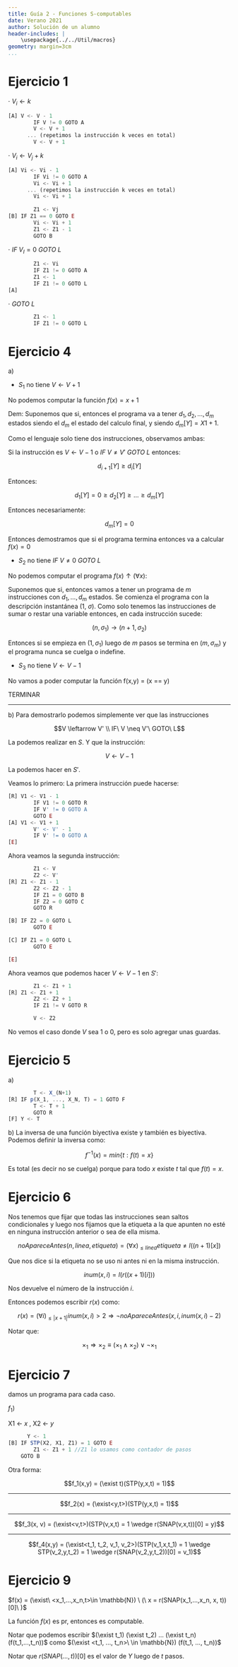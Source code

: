 ```yaml
---
title: Guía 2 - Funciones S-computables
date: Verano 2021
author: Solución de un alumno
header-includes: |
    \usepackage{../../Util/macros}
geometry: margin=3cm
...
```


# Ejercicio 1

$\cdot \ V_i \leftarrow k$

```jsx
[A] V <- V - 1
		IF V != 0 GOTO A
		V <- V + 1
	  ... (repetimos la instrucción k veces en total)
		V <- V + 1
```

$\cdot \ V_i \leftarrow V_j + k$

```jsx
[A] Vi <- Vi - 1
		IF Vi != 0 GOTO A
		Vi <- Vi + 1
	  ... (repetimos la instrucción k veces en total)
		Vi <- Vi + 1
		
		Z1 <- Vj
[B] IF Z1 == 0 GOTO E
		Vi <- Vi + 1
		Z1 <- Z1 - 1
		GOTO B
```

$\cdot \ IF \ V_I = 0 \ GOTO \ L$

```jsx
		Z1 <- Vi
		IF Z1 != 0 GOTO A
		Z1 <- 1
		IF Z1 != 0 GOTO L
[A]
```

$\cdot \ GOTO \ L$

```jsx
		Z1 <- 1
		IF Z1 != 0 GOTO L
```

# Ejercicio 4

a)

- $S_1$ no tiene $V \leftarrow V +1$

No podemos computar la función $f(x) = x+1$

Dem: Suponemos que si, entonces el programa va a tener $d_1, d_2, ..., d_m$ estados siendo el $d_m$ el estado del calculo final, y siendo $d_m[Y] = X1+1$.

Como el lenguaje solo tiene dos instrucciones, observamos ambas:

Si la instrucción es $V \leftarrow V - 1$ o $IF\ V \neq V'\ GOTO\ L$ entonces:

$$d_{i+1}[Y] \geq d_{i}[Y]$$

Entonces:

$$d_{1}[Y] = 0 \geq d_{2}[Y] \geq ... \geq d_{m}[Y]$$

Entonces necesariamente:

$$d_{m}[Y] = 0$$

Entonces demostramos que si el programa termina entonces va a calcular $f(x) = 0$ 

- $S_2$ no tiene $IF\ V \neq 0\ GOTO\ L$

No podemos computar el programa $f(x)\uparrow (\forall x)$:

Suponemos que si, entonces vamos a tener un programa de $m$ instrucciones con $d_1, ..., d_m$ estados. Se comienza el programa con la descripción instantánea (1, $\sigma$). Como solo tenemos las instrucciones de sumar o restar una variable entonces, en cada instrucción sucede:

$$(n,\sigma_1) \rightarrow (n+1, \sigma_2)$$

Entonces si se empieza en $(1,\sigma_1)$ luego de $m$ pasos se termina en $(m,\sigma_m)$ y el programa nunca se cuelga o indefine.

- $S_3$ no tiene $V \leftarrow V - 1$

No vamos a poder computar la función f(x,y) = (x == y)

TERMINAR

---

b) Para demostrarlo podemos simplemente ver que las instrucciones 

$$V \leftarrow V' \\ IF\ V \neq V'\ GOTO\ L$$

La podemos realizar en $S$. Y que la instrucción:

$$V \leftarrow V - 1$$

La podemos hacer en $S'$.

Veamos lo primero: La primera instrucción puede hacerse:

```jsx
[R] V1 <- V1 - 1
		IF V1 != 0 GOTO R
		IF V' != 0 GOTO A
		GOTO E
[A]	V1 <- V1 + 1
		V' <- V' - 1
		IF V' != 0 GOTO A
[E]
```

Ahora veamos la segunda instrucción:

```jsx
		Z1 <- V
		Z2 <- V'
[R]	Z1 <- Z1 - 1
		Z2 <- Z2 - 1
		IF Z1 = 0 GOTO B
		IF Z2 = 0 GOTO C
		GOTO R

[B] IF Z2 = 0 GOTO L
		GOTO E

[C] IF Z1 = 0 GOTO L
		GOTO E

[E]
```

Ahora veamos que podemos hacer $V \leftarrow V - 1$ en $S'$:

```jsx
		Z1 <- Z1 + 1
[R] Z1 <- Z1 + 1
		Z2 <- Z2 + 1
		IF Z1 != V GOTO R

		V <- Z2
```

No vemos el caso donde $V$ sea 1 o 0, pero es solo agregar unas guardas.

# Ejercicio 5

a)

```jsx
		T <- X_(N+1)
[R] IF p(X_1, ..., X_N, T) = 1 GOTO F
		T <- T + 1
		GOTO R
[F] Y <- T
```

b) La inversa de una función biyectiva existe y también es biyectiva. Podemos definir la inversa como:

$$f^{-1}(x) = min\{t:f(t) = x\} $$

Es total (es decir no se cuelga) porque para todo $x$ existe $t$ tal que $f(t) = x$.

# Ejercicio 6

Nos tenemos que fijar que todas las instrucciones sean saltos condicionales y luego nos fijamos que la etiqueta a la que apunten no esté en ninguna instrucción anterior o sea de ella misma.

$$noApareceAntes(n, linea, etiqueta) = (\forall x)_{\leq linea} etiqueta \neq l((n+1)[x])$$

Que nos dice si la etiqueta no se uso ni antes ni en la misma instrucción.  

$$inum(x,i) = l(r((x+1)[i]))$$

Nos devuelve el número de la instrucción $i$.

Entonces podemos escribir $r(x)$ como:

$$r(x) = (\forall i)_{\leq |x+1|} inum(x,i) > 2 \Rightarrow \neg noApareceAntes(x, i, inum(x,i)-2)$$

Notar que:

$$\times_1\Rightarrow\times_2 \equiv (\times_1 \wedge \times_2) \vee \neg\times_1$$

# Ejercicio 7

damos un programa para cada caso.

$f_1$)

X1 ← $x$ , X2 ← $y$

```jsx
	  Y <- 1 
[B] IF STP(X2, X1, Z1) = 1 GOTO E
		Z1 <- Z1 + 1 //Z1 lo usamos como contador de pasos
    GOTO B
```

  Otra forma:

$$f_1(x,y) = (\exist t)(STP(y,x,t) = 1)$$

---

$$f_2(x) = (\exist<y,t>)(STP(y,x,t) = 1)$$

---

$$f_3(x, v) = (\exist<v,t>)(STP(v,x,t) = 1 \wedge r(SNAP(v,x,t))[0] = y)$$

---

$$f_4(x,y) = (\exist<t_1, t_2, v_1, v_2>)(STP(v_1,x,t_1) = 1 \wedge STP(v_2,y,t_2) = 1 \wedge r(SNAP(v_2,y,t_2))[0] = v_1)$$

# Ejercicio 9

$f(x) = (\exist\ <x_1,...,x_n,t>\in \mathbb{N}) \ (\ x = r(SNAP(x_1,...,x_n, x, t))[0]\ )$

La función $f(x)$ es pr, entonces es computable.

Notar que podemos escribir $(\exist t_1) (\exist t_2) ... (\exist t_n) (f(t_1,...,t_n))$ como  $(\exist <t_1, ..., t_n>\ \in \mathbb{N}) (f(t_1, ..., t_n))$

Notar que $r(SNAP(..., t))[0]$ es el valor de $Y$ luego de $t$ pasos.